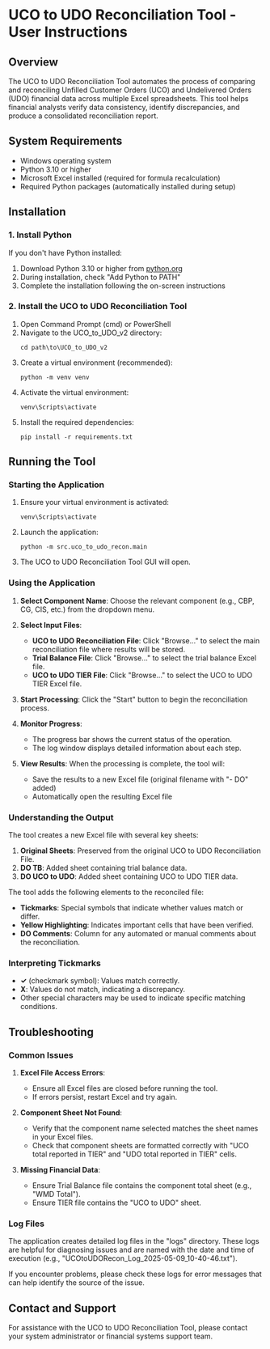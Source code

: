 # UCO to UDO Reconciliation Tool - User Instructions

## Overview

The UCO to UDO Reconciliation Tool automates the process of comparing and reconciling Unfilled Customer Orders (UCO) and Undelivered Orders (UDO) financial data across multiple Excel spreadsheets. This tool helps financial analysts verify data consistency, identify discrepancies, and produce a consolidated reconciliation report.

## System Requirements

- Windows operating system
- Python 3.10 or higher
- Microsoft Excel installed (required for formula recalculation)
- Required Python packages (automatically installed during setup)

## Installation

### 1. Install Python

If you don't have Python installed:
1. Download Python 3.10 or higher from [python.org](https://www.python.org/downloads/)
2. During installation, check "Add Python to PATH"
3. Complete the installation following the on-screen instructions

### 2. Install the UCO to UDO Reconciliation Tool

1. Open Command Prompt (cmd) or PowerShell
2. Navigate to the UCO_to_UDO_v2 directory:
   ```
   cd path\to\UCO_to_UDO_v2
   ```
3. Create a virtual environment (recommended):
   ```
   python -m venv venv
   ```
4. Activate the virtual environment:
   ```
   venv\Scripts\activate
   ```
5. Install the required dependencies:
   ```
   pip install -r requirements.txt
   ```

## Running the Tool

### Starting the Application

1. Ensure your virtual environment is activated:
   ```
   venv\Scripts\activate
   ```

2. Launch the application:
   ```
   python -m src.uco_to_udo_recon.main
   ```

3. The UCO to UDO Reconciliation Tool GUI will open.

### Using the Application

1. **Select Component Name**: Choose the relevant component (e.g., CBP, CG, CIS, etc.) from the dropdown menu.

2. **Select Input Files**:
   - **UCO to UDO Reconciliation File**: Click "Browse..." to select the main reconciliation file where results will be stored.
   - **Trial Balance File**: Click "Browse..." to select the trial balance Excel file.
   - **UCO to UDO TIER File**: Click "Browse..." to select the UCO to UDO TIER Excel file.

3. **Start Processing**: Click the "Start" button to begin the reconciliation process.

4. **Monitor Progress**:
   - The progress bar shows the current status of the operation.
   - The log window displays detailed information about each step.

5. **View Results**: When the processing is complete, the tool will:
   - Save the results to a new Excel file (original filename with "- DO" added)
   - Automatically open the resulting Excel file

### Understanding the Output

The tool creates a new Excel file with several key sheets:

1. **Original Sheets**: Preserved from the original UCO to UDO Reconciliation File.
2. **DO TB**: Added sheet containing trial balance data.
3. **DO UCO to UDO**: Added sheet containing UCO to UDO TIER data.

The tool adds the following elements to the reconciled file:

- **Tickmarks**: Special symbols that indicate whether values match or differ.
- **Yellow Highlighting**: Indicates important cells that have been verified.
- **DO Comments**: Column for any automated or manual comments about the reconciliation.

### Interpreting Tickmarks

- **✓** (checkmark symbol): Values match correctly.
- **X**: Values do not match, indicating a discrepancy.
- Other special characters may be used to indicate specific matching conditions.

## Troubleshooting

### Common Issues

1. **Excel File Access Errors**:
   - Ensure all Excel files are closed before running the tool.
   - If errors persist, restart Excel and try again.

2. **Component Sheet Not Found**:
   - Verify that the component name selected matches the sheet names in your Excel files.
   - Check that component sheets are formatted correctly with "UCO total reported in TIER" and "UDO total reported in TIER" cells.

3. **Missing Financial Data**:
   - Ensure Trial Balance file contains the component total sheet (e.g., "WMD Total").
   - Ensure TIER file contains the "UCO to UDO" sheet.

### Log Files

The application creates detailed log files in the "logs" directory. These logs are helpful for diagnosing issues and are named with the date and time of execution (e.g., "UCOtoUDORecon_Log_2025-05-09_10-40-46.txt").

If you encounter problems, please check these logs for error messages that can help identify the source of the issue.

## Contact and Support

For assistance with the UCO to UDO Reconciliation Tool, please contact your system administrator or financial systems support team.